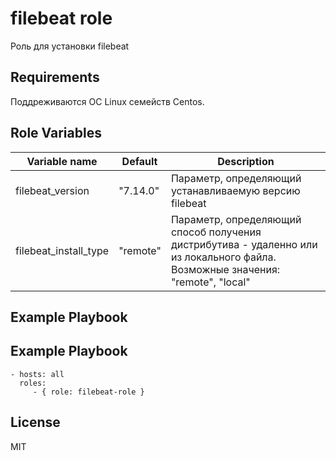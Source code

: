 filebeat role
=========

Роль для установки filebeat

Requirements
------------

Поддреживаются ОС Linux семейств Centos.

Role Variables
--------------

| Variable name         | Default  | Description  
|-----------------------|----------|-------------------------  
| filebeat_version      | "7.14.0" | Параметр, определяющий устанавливаемую версию filebeat  
| filebeat_install_type | "remote" | Параметр, определяющий способ получения дистрибутива - удаленно или из локального файла. Возможные значения: "remote", "local"  


Example Playbook
----------------

Example Playbook
----------------

	- hosts: all
	  roles:
		 - { role: filebeat-role }

License
-------

MIT

